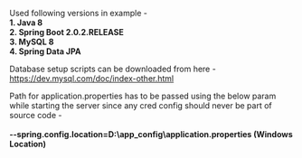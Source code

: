 Used following versions in example -  
    <b>1. Java 8 <br>
    2. Spring Boot 2.0.2.RELEASE  
    3. MySQL 8<br>
    4. Spring Data JPA</b> 

Database setup scripts can be downloaded from here - 
https://dev.mysql.com/doc/index-other.html

Path for application.properties has to be passed using the below param while starting the server since any cred config should never be part of source code - <br><br>
        <b>--spring.config.location=D:\app_config\application.properties (Windows Location)
